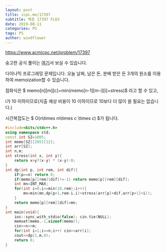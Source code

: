 ```yaml
---
layout: post
title: icpc.me/17397
subtitle: 백준 17397 FLEX
date: 2019-08-11
categories: PS
tags: PS
author: windflower
---
```


<https://www.acmicpc.net/problem/17397>

숭고한 공식 풀이는 [여기](https://drive.google.com/file/d/1XwcQgX81fR_2ULyzXoY1DZ1Y9EsXyu-_/view)서 보실 수 있습니다.

다이나믹 프로그래밍 문제입니다. 오늘 날짜, 남은 돈, 분배 받은 돈 3개의 원소를 이용하여 memoization할 수 있습니다.

점화식은 $ memo[n][m][c]=min(memo[n-1][m-i][i]+stress)$ 라고 할 수 있고,

i가 10 이하이므로(지출 예상 비용이 10 이하이므로 10보다 더 많이 쓸 필요는 없습니다.)

시간복잡도는 $ O(n\times m\times c \times c) $가 됩니다.

```cpp
#include<bits/stdc++.h>
using namespace std;
const int SZ=1005;
int memo[SZ][205][12];
int arr[SZ];
int n,m;
int stress(int x, int y){
	return x>y?(x-y) * (x-y):0;
}
int dp(int p, int rem, int dif){
	if(p==n) return 0;
	if(memo[p][rem][dif]!=-1) return memo[p][rem][dif];
	int mn=INT_MAX;
	for(int i=0;i<=min(10,rem);i++){
		mn=min(mn,dp(p+1,rem-i,i)+stress(arr[p]+dif,arr[p+1]+i));
	}
	return memo[p][rem][dif]=mn;
}
int main(void){
	ios::sync_with_stdio(false); cin.tie(NULL);
	memset(memo,-1,sizeof(memo));
	cin>>n>>m;
	for(int i=1;i<=n;i++) cin>>arr[i];
	cout<<dp(1,m,0);
	return 0;
}
```
